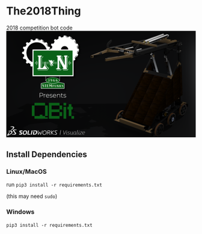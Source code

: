 # The2018Thing

2018 competition bot code
![alt-text](img/botpic.png)

## Install Dependencies

### Linux/MacOS

run `pip3 install -r requirements.txt`

(this may need `sudo`)


### Windows

`pip3 install -r requirements.txt`


